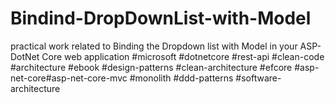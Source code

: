 # Bindind-DropDownList-with-Model
practical work related to Binding the Dropdown list with Model in your ASP-DotNet Core web application
#microsoft #dotnetcore #rest-api #clean-code #architecture #ebook #design-patterns #clean-architecture #efcore #asp-net-core#asp-net-core-mvc #monolith #ddd-patterns #software-architecture
